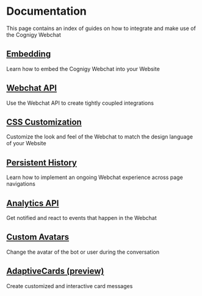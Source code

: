 # Documentation

This page contains an index of guides on how to integrate and make use of the Cognigy Webchat

## [Embedding](./embedding.md)

Learn how to embed the Cognigy Webchat into your Website

## [Webchat API](./webchat-api.md)

Use the Webchat API to create tightly coupled integrations

## [CSS Customization](./css-customization.md)

Customize the look and feel of the Webchat to match the design language of your Website

## [Persistent History](./persistent-history.md)

Learn how to implement an ongoing Webchat experience across page navigations

## [Analytics API](./analytics-api.md)

Get notified and react to events that happen in the Webchat

## [Custom Avatars](./custom-avatars.md)

Change the avatar of the bot or user during the conversation

## [AdaptiveCards (preview)](./adaptivecards.md)

Create customized and interactive card messages
